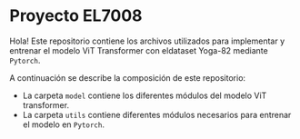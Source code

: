 # Proyecto EL7008

Hola! Este repositorio contiene los archivos utilizados para implementar y entrenar el modelo ViT Transformer con eldataset Yoga-82 mediante `Pytorch`.

A continuación se describe la composición de este repositorio:

- La carpeta `model` contiene los diferentes módulos del modelo ViT transformer. 
- La carpeta `utils` contiene diferentes módulos necesarios para entrenar el modelo en `Pytorch`.
